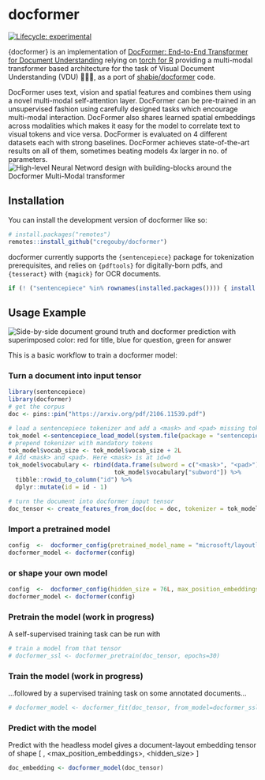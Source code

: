 
<!-- README.md is generated from README.Rmd. Please edit that file -->

# docformer

<!-- badges: start -->

[![Lifecycle:
experimental](https://img.shields.io/badge/lifecycle-experimental-orange.svg)](https://lifecycle.r-lib.org/articles/stages.html)
<!-- badges: end -->

{docformer} is an implementation of [DocFormer: End-to-End Transformer
for Document Understanding](https://arxiv.org/abs/2106.11539) relying on
[torch for R](https://torch.mlverse.org/resources/) providing a
multi-modal transformer based architecture for the task of Visual
Document Understanding (VDU) 📄📄📄, as a port of
[shabie/docformer](https://github.com/shabie/docformer) code.

DocFormer uses text, vision and spatial features and combines them using
a novel multi-modal self-attention layer. DocFormer can be pre-trained
in an unsupervised fashion using carefully designed tasks which
encourage multi-modal interaction. DocFormer also shares learned spatial
embeddings across modalities which makes it easy for the model to
correlate text to visual tokens and vice versa. DocFormer is evaluated
on 4 different datasets each with strong baselines. DocFormer achieves
state-of-the-art results on all of them, sometimes beating models 4x
larger in no. of parameters. ![High-level Neural Netword design with
building-blocks around the Docformer Multi-Modal transformer
](man/figure/Simplistic_design.jpg)

## Installation

You can install the development version of docformer like so:

``` r
# install.packages("remotes")
remotes::install_github("cregouby/docformer")
```

docformer currently supports the `{sentencepiece}` package for
tokenization prerequisites, and relies on `{pdftools}` for
digitally-born pdfs, and `{tesseract}` with `{magick}` for OCR
documents.

``` r
if (! ("sentencepiece" %in% rownames(installed.packages()))) { install.packages("sentencepiece") }
```

## Usage Example

![Side-by-side document ground truth and docformer prediction with
superimposed color: red for title, blue for question, green for answer
](man/figure/README_result.jpg)

This is a basic workflow to train a docformer model:

### Turn a document into input tensor

``` r
library(sentencepiece)
library(docformer)
# get the corpus
doc <- pins::pin("https://arxiv.org/pdf/2106.11539.pdf")

# load a sentencepiece tokenizer and add a <mask> and <pad> missing token.
tok_model <-sentencepiece_load_model(system.file(package = "sentencepiece", "models/nl-fr-dekamer.model"))
# prepend tokenizer with mandatory tokens
tok_model$vocab_size <- tok_model$vocab_size + 2L
# Add <mask> and <pad>. Here <mask> is at id=0
tok_model$vocabulary <- rbind(data.frame(subword = c("<mask>", "<pad>")), 
                              tok_model$vocabulary["subword"]) %>% 
  tibble::rowid_to_column("id") %>%
  dplyr::mutate(id = id - 1)

# turn the document into docformer input tensor
doc_tensor <- create_features_from_doc(doc = doc, tokenizer = tok_model)
```

### Import a pretrained model

``` r
config  <-  docformer_config(pretrained_model_name = "microsoft/layoutlm-base-uncased")
docformer_model <- docformer(config)
```

### or shape your own model

``` r
config  <-  docformer_config(hidden_size = 76L, max_position_embeddings = 52L, num_attention_heads = 4L,num_hidden_layers = 3L, vocab_size = 5000L, device = "cpu")
docformer_model <- docformer(config)
```

### Pretrain the model (work in progress)

A self-supervised training task can be run with

``` r
# train a model from that tensor
# docformer_ssl <- docformer_pretrain(doc_tensor, epochs=30)
```

### Train the model (work in progress)

…followed by a supervised training task on some annotated documents…

``` r
# docformer_model <- docformer_fit(doc_tensor, from_model=docformer_ssl, epochs=30)
```

### Predict with the model

Predict with the headless model gives a document-layout embedding tensor
of shape \[ <document pages>, <max_position_embeddings>, <hidden_size>
\]

``` r
doc_embedding <- docformer_model(doc_tensor)
```
